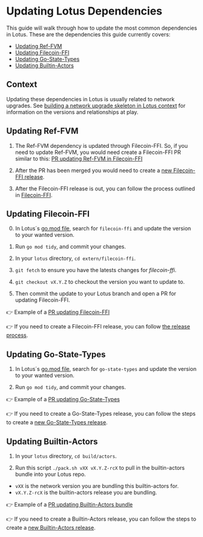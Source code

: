 # Updating Lotus Dependencies

This guide will walk through how to update the most common dependencies in Lotus. These are the dependencies this guide currently covers:

<!-- no toc -->
- [Updating Ref-FVM](#updating-ref-fvm)
- [Updating Filecoin-FFI](#updating-filecoin-ffi)
- [Updating Go-State-Types](#updating-go-state-types)
- [Updating Builtin-Actors](#updating-builtin-actors)

## Context

Updating these dependencies in Lotus is usually related to network upgrades.  See [building a network upgrade skeleton in Lotus context](./Building_a_network_skeleton.md#context) for information on the versions and relationships at play.

## Updating Ref-FVM

1. The Ref-FVM dependency is updated through Filecoin-FFI. So, if you need to update Ref-FVM, you would need create a Filecoin-FFI PR similar to this: [PR updating Ref-FVM in Filecoin-FFI](https://github.com/filecoin-project/filecoin-ffi/pull/447)

2. After the PR has been merged you would need to create a [new Filecoin-FFI release](https://github.com/filecoin-project/filecoin-ffi?tab=readme-ov-file#release-process).

3. After the Filecoin-FFI release is out, you can follow the process outlined in [Filecoin-FFI](#updating-filecoin-ffi).

## Updating Filecoin-FFI

0. In Lotus´s [go.mod file](https://github.com/filecoin-project/lotus/blob/master/go.mod), search for `filecoin-ffi` and update the version to your wanted version.

0. Run `go mod tidy`, and commit your changes.

1. In your `lotus` directory, `cd extern/filecoin-ffi`.

2. `git fetch` to ensure you have the latests changes for *filecoin-ffi*.

3. `git checkout vX.Y.Z` to checkout the version you want to update to.

4. Then commit the update to your Lotus branch and open a PR for updating Filecoin-FFI.

👉 Example of a [PR updating Filecoin-FFI](https://github.com/filecoin-project/lotus/pull/11431)

👉 If you need to create a Filecoin-FFI release, you can follow [the release process](https://github.com/filecoin-project/filecoin-ffi?tab=readme-ov-file#release-process).

## Updating Go-State-Types

1. In Lotus´s [go.mod file](https://github.com/filecoin-project/lotus/blob/master/go.mod), search for `go-state-types` and update the version to your wanted version.

2. Run `go mod tidy`, and commit your changes.

👉 Example of a [PR updating Go-State-Types](https://github.com/filecoin-project/lotus/pull/11732)

👉 If you need to create a Go-State-Types release, you can follow the steps to create a [new Go-State-Types release](https://github.com/filecoin-project/go-state-types?tab=readme-ov-file#release-process).

## Updating Builtin-Actors

1. In your `lotus` directory, `cd build/actors`.

2. Run this script `./pack.sh vXX vX.Y.Z-rcX` to pull in the builtin-actors bundle into your Lotus repo. 

- `vXX` is the network version you are bundling this builtin-actors for.
- `vX.Y.Z-rcX` is the builtin-actors release you are bundling.

👉 Example of a [PR updating Builtin-Actors bundle](https://github.com/filecoin-project/lotus/pull/11682/)

👉 If you need to create a Builtin-Actors release, you can follow the steps to create a [new Builtin-Actors release](https://github.com/filecoin-project/builtin-actors/?tab=readme-ov-file#releasing).